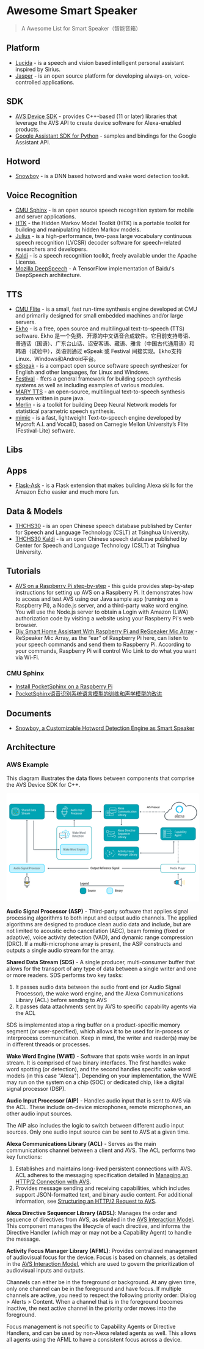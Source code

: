 # Awesome Smart Speaker

> A Awesome List for Smart Speaker（智能音箱）

Platform
---

 * [Lucida](https://github.com/claritylab/lucida) - is a speech and vision based intelligent personal assistant inspired by Sirius.
 * [Jasper](https://github.com/jasperproject/jasper-client) - is an open source platform for developing always-on, voice-controlled applications.

SDK
---

 * [AVS Device SDK](https://github.com/alexa/avs-device-sdk) - provides C++-based (11 or later) libraries that leverage the AVS API to create device software for Alexa-enabled products. 
 * [Google Assistant SDK for Python](https://github.com/googlesamples/assistant-sdk-python) - samples and bindings for the Google Assistant API.


Hotword
---

 * [Snowboy](https://github.com/Kitt-AI/snowboy) - is a DNN based hotword and wake word detection toolkit.
 
Voice Recognition
---

 * [CMU Sphinx](https://github.com/cmusphinx) - is an open source speech recognition system for mobile and server applications.
 * [HTK](http://htk.eng.cam.ac.uk/) - the Hidden Markov Model Toolkit (HTK) is a portable toolkit for building and manipulating hidden Markov models.
 * [Julius](http://julius.osdn.jp/en_index.php) - is a high-performance, two-pass large vocabulary continuous speech recognition (LVCSR) decoder software for speech-related researchers and developers. 
 * [Kaldi](https://github.com/kaldi-asr/kaldi) - is a speech recognition toolkit, freely available under the Apache License.
 * [Mozilla DeepSpeech](https://github.com/mozilla/DeepSpeech) - A TensorFlow implementation of Baidu's DeepSpeech architecture.
 
TTS
---

 * [CMU Flite](http://www.speech.cs.cmu.edu/flite/index.html) - is a small, fast run-time synthesis engine developed at CMU and primarily designed for small embedded machines and/or large servers. 
 * [Ekho](http://www.eguidedog.net/cn/ekho_cn.php) - is a free, open source and multilingual text-to-speech (TTS) software. Ekho 是一个免费、开源的中文语音合成软件。它目前支持粤语、普通话（国语）、广东台山话、诏安客语、藏语、雅言（中国古代通用语）和韩语（试验中），英语则通过 eSpeak 或 Festival 间接实现。Ekho支持Linux、Windows和Android平台。
 * [eSpeak](http://espeak.sourceforge.net/) - is a compact open source software speech synthesizer for English and other languages, for Linux and Windows.
 * [Festival](http://www.cstr.ed.ac.uk/projects/festival/) - ffers a general framework for building speech synthesis systems as well as including examples of various modules. 
 * [MARY TTS](https://github.com/marytts/marytts) - an open-source, multilingual text-to-speech synthesis system written in pure java.
 * [Merlin](https://github.com/CSTR-Edinburgh/merlin) - is a toolkit for building Deep Neural Network models for statistical parametric speech synthesis.
 * [mimic](https://github.com/MycroftAI/mimic) - is a fast, lightweight Text-to-speech engine developed by Mycroft A.I. and VocaliD, based on Carnegie Mellon University’s Flite (Festival-Lite) software. 

Libs
---

Apps
---

 * [Flask-Ask](https://github.com/johnwheeler/flask-ask) - is a Flask extension that makes building Alexa skills for the Amazon Echo easier and much more fun.

Data & Models
---

 * [THCHS30](http://data.cslt.org/thchs30/standalone.html) - is an open Chinese speech database published by Center for Speech and Language Technology (CSLT) at Tsinghua University.
 * [THCHS30 Kaldi](http://data.cslt.org/thchs30-openslr/README.html) - is an open Chinese speech database published by Center for Speech and Language Technology (CSLT) at Tsinghua University.

Tutorials
---

 * [AVS on a Raspberry Pi step-by-step](https://github.com/alexa/alexa-avs-sample-app/wiki/Raspberry-Pi) - this guide provides step-by-step instructions for setting up AVS on a Raspberry Pi. It demonstrates how to access and test AVS using our Java sample app (running on a Raspberry Pi), a Node.js server, and a third-party wake word engine. You will use the Node.js server to obtain a Login with Amazon (LWA) authorization code by visiting a website using your Raspberry Pi's web browser.
  * [Diy Smart Home Assistant With Raspberry Pi and ReSpeaker Mic Array](http://www.instructables.com/id/Diy-Smart-Home-Assistant-With-Raspberry-Pi-and-ReS/) - ReSpeaker Mic Array, as the “ear” of Raspberry Pi here, can listen to your speech commands and send them to Raspberry Pi. According to your commands, Raspberry Pi will control Wio Link to do what you want via Wi-Fi.
  

### CMU Sphinx

 * [Install PocketSphinx on a Raspberry Pi](https://cmusphinx.github.io/wiki/raspberrypi/)
 * [PocketSphinx语音识别系统语言模型的训练和声学模型的改进](http://blog.csdn.net/zouxy09/article/details/7949126) 

Documents
---

 * [Snowboy, a Customizable Hotword Detection Engine as Smart Speaker](http://docs.kitt.ai/snowboy/) 

Architecture
---

### AWS Example

This diagram illustrates the data flows between components that comprise the AVS Device SDK for C++. 

![SDK Architecture Diagram](./alexa_device_sdk_architecture.png)

**Audio Signal Processor (ASP)** - Third-party software that applies signal processing algorithms to both input and output audio channels. The applied algorithms are designed to produce clean audio data and include, but are not limited to acoustic echo cancellation (AEC), beam forming (fixed or adaptive), voice activity detection (VAD), and dynamic range compression (DRC). If a multi-microphone array is present, the ASP constructs and outputs a single audio stream for the array.

**Shared Data Stream (SDS)** - A single producer, multi-consumer buffer that allows for the transport of any type of data between a single writer and one or more readers. SDS performs two key tasks: 

1. It passes audio data between the audio front end (or Audio Signal Processor), the wake word engine, and the Alexa Communications Library (ACL) before sending to AVS  
2. It passes data attachments sent by AVS to specific capability agents via the ACL  

SDS is implemented atop a ring buffer on a product-specific memory segment (or user-specified), which allows it to be used for in-process or interprocess communication. Keep in mind, the writer and reader(s) may be in different threads or processes.

**Wake Word Engine (WWE)** - Software that spots wake words in an input stream. It is comprised of two binary interfaces. The first handles wake word spotting (or detection), and the second handles specific wake word models (in this case "Alexa"). Depending on your implementation, the WWE may run on the system on a chip (SOC) or dedicated chip, like a digital signal processor (DSP).

**Audio Input Processor (AIP)** - Handles audio input that is sent to AVS via the ACL. These include on-device microphones, remote microphones, an other audio input sources.

The AIP also includes the logic to switch between different audio input sources. Only one audio input source can be sent to AVS at a given time.

**Alexa Communications Library (ACL)** - Serves as the main communications channel between a client and AVS. The ACL performs two key functions:

1. Establishes and maintains long-lived persistent connections with AVS. ACL adheres to the messaging specification detailed in [Managing an HTTP/2 Connection with AVS](https://developer.amazon.com/public/solutions/alexa/alexa-voice-service/docs/managing-an-http-2-connection).
2. Provides message sending and receiving capabilities, which includes support JSON-formatted text, and binary audio content. For additional information, see [Structuring an HTTP/2 Request to AVS](https://developer.amazon.com/public/solutions/alexa/alexa-voice-service/docs/avs-http2-requests).

**Alexa Directive Sequencer Library (ADSL)**: Manages the order and sequence of directives from AVS, as detailed in the [AVS Interaction Model](https://developer.amazon.com/public/solutions/alexa/alexa-voice-service/reference/interaction-model#channels). This component manages the lifecycle of each directive, and informs the Directive Handler (which may or may not be a Capability Agent) to handle the message.

**Activity Focus Manager Library (AFML)**: Provides centralized management of audiovisual focus for the device. Focus is based on channels, as detailed in the [AVS Interaction Model](https://developer.amazon.com/public/solutions/alexa/alexa-voice-service/reference/interaction-model#channels), which are used to govern the prioritization of audiovisual inputs and outputs.

Channels can either be in the foreground or background. At any given time, only one channel can be in the foreground and have focus. If multiple channels are active, you need to respect the following priority order: Dialog > Alerts > Content. When a channel that is in the foreground becomes inactive, the next active channel in the priority order moves into the foreground.

Focus management is not specific to Capability Agents or Directive Handlers, and can be used by non-Alexa related agents as well. This allows all agents using the AFML to have a consistent focus across a device.





